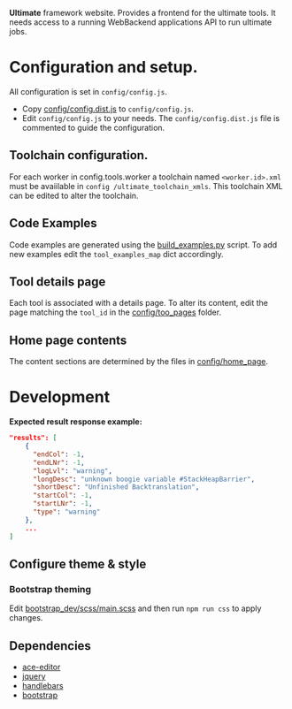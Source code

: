 **Ultimate** framework website. Provides a frontend for the ultimate tools.
It needs access to a running WebBackend applications API to run ultimate jobs.

# Configuration and setup.
All configuration is set in `config/config.js`.
* Copy [config/config.dist.js](config/config.dist.js) to `config/config.js`.
* Edit `config/config.js` to your needs. The `config/config.dist.js` file is commented to guide the configuration.

## Toolchain configuration.
For each worker in config.tools.worker a toolchain named `<worker.id>.xml` must be avaiilable in `config
/ultimate_toolchain_xmls`. This toolchain XML can be edited to alter the toolchain.

## Code Examples
Code examples are generated using the [build_examples.py](build_examples.py) script.
To add new examples edit the `tool_examples_map` dict accordingly.

## Tool details page
Each tool is associated with a details page. To alter its content, edit the page matching the `tool_id` in the
[config/too_pages](config/tool_pages) folder.

## Home page contents
The content sections are determined by the files in [config/home_page](config/home_page).

# Development
**Expected result response example:**
```json
"results": [
    {
      "endCol": -1,
      "endLNr": -1,
      "logLvl": "warning",
      "longDesc": "unknown boogie variable #StackHeapBarrier",
      "shortDesc": "Unfinished Backtranslation",
      "startCol": -1,
      "startLNr": -1,
      "type": "warning"
    },
    ...
]
```

## Configure theme & style
### Bootstrap theming
Edit [bootstrap_dev/scss/main.scss](bootstrap_dev/scss/main.scss) and then run `npm run css` to apply changes.

## Dependencies
* [ace-editor](https://ace.c9.io/)
* [jquery](https://jquery.com/)
* [handlebars](https://handlebarsjs.com/)
* [bootstrap](https://getbootstrap.com/)
